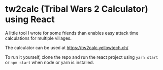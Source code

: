 # tw2calc (Tribal Wars 2 Calculator) using React

A little tool I wrote for some friends than enables easy attack time calculations for multiple villages.

The calculator can be used at https://tw2calc.yellowtech.ch/

To run it yourself, clone the repo and run the react project using ```yarn start``` or ```npm start``` when node or yarn is installed.
